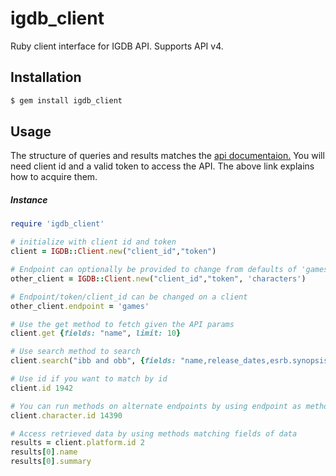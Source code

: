 # igdb_client
Ruby client interface for IGDB API. Supports API v4.

## Installation
```ruby
$ gem install igdb_client
```

## Usage
The structure of queries and results matches the [api documentaion.](https://api-docs.igdb.com/)
You will need client id and a valid token to access the API. The above link explains how to 
acquire them. 

##### Instance
```ruby
require 'igdb_client'

# initialize with client id and token
client = IGDB::Client.new("client_id","token") 

# Endpoint can optionally be provided to change from defaults of 'games'
other_client = IGDB::Client.new("client_id","token", 'characters') 

# Endpoint/token/client_id can be changed on a client
other_client.endpoint = 'games'

# Use the get method to fetch given the API params
client.get {fields: "name", limit: 10}

# Use search method to search
client.search("ibb and obb", {fields: "name,release_dates,esrb.synopsis,rating"})

# Use id if you want to match by id
client.id 1942

# You can run methods on alternate endpoints by using endpoint as method
client.character.id 14390

# Access retrieved data by using methods matching fields of data
results = client.platform.id 2
results[0].name
results[0].summary
```
